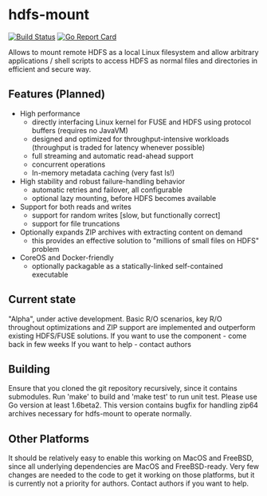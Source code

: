 hdfs-mount
==========

[![Build Status](https://travis-ci.org/Microsoft/hdfs-mount.svg?branch=master)](https://travis-ci.org/Microsoft/hdfs-mount)
[![Go Report Card](https://goreportcard.com/badge/github.com/Microsoft/hdfs-mount)](https://goreportcard.com/report/github.com/Microsoft/hdfs-mount)

Allows to mount remote HDFS as a local Linux filesystem and allow arbitrary applications / shell scripts to access HDFS as normal files and directories in efficient and secure way.

Features (Planned)
------------------
* High performance
   * directly interfacing Linux kernel for FUSE and HDFS using protocol buffers (requires no JavaVM)
   * designed and optimized for throughput-intensive workloads (throughput is traded for latency whenever possible)
   * full streaming and automatic read-ahead support
   * concurrent operations
   * In-memory metadata caching (very fast ls!)
* High stability and robust failure-handling behavior
   * automatic retries and failover, all configurable
   * optional lazy mounting, before HDFS becomes available
* Support for both reads and writes
  * support for random writes [slow, but functionally correct]
  * support for file truncations
* Optionally expands ZIP archives with extracting content on demand
  * this provides an effective solution to "millions of small files on HDFS" problem
* CoreOS and Docker-friendly
  * optionally packagable as a statically-linked self-contained executable

Current state
-------------
"Alpha", under active development. Basic R/O scenarios, key R/O throughout optimizations and ZIP support are implemented and outperform existing HDFS/FUSE solutions.
If you want to use the component - come back in few weeks
If you want to help - contact authors

Building
--------
Ensure that you cloned the git repository recursively, since it contains submodules.
Run 'make' to build and 'make test' to run unit test.
Please use Go version at least 1.6beta2. This version contains bugfix for handling zip64 archives necessary for hdfs-mount to operate normally.

Other Platforms
---------------
It should be relatively easy to enable this working on MacOS and FreeBSD, since all underlying dependencies are MacOS and FreeBSD-ready. Very few changes are needed to the code to get it working on those platforms, but it is currently not a priority for authors. Contact authors if you want to help.
